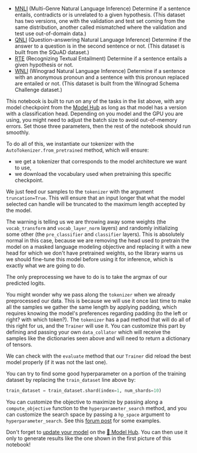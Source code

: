 - [MNLI](https://arxiv.org/abs/1704.05426) (Multi-Genre Natural Language
  Inference) Determine if a sentence entails, contradicts or is unrelated to a
  given hypothesis. (This dataset has two versions, one with the validation and
  test set coming from the same distribution, another called mismatched where
  the validation and test use out-of-domain data.)
- [QNLI](https://rajpurkar.github.io/SQuAD-explorer/) (Question-answering
  Natural Language Inference) Determine if the answer to a question is in the
  second sentence or not. (This dataset is built from the SQuAD dataset.)
- [RTE](https://aclweb.org/aclwiki/Recognizing_Textual_Entailment) (Recognizing
  Textual Entailment) Determine if a sentence entails a given hypothesis or not.
- [WNLI](https://cs.nyu.edu/faculty/davise/papers/WinogradSchemas/WS.html)
  (Winograd Natural Language Inference) Determine if a sentence with an
  anonymous pronoun and a sentence with this pronoun replaced are entailed or
  not. (This dataset is built from the Winograd Schema Challenge dataset.)

This notebook is built to run on any of the tasks in the list above, with any
model checkpoint from the [Model Hub](https://huggingface.co/models) as long as
that model has a version with a classification head. Depending on you model and
the GPU you are using, you might need to adjust the batch size to avoid
out-of-memory errors. Set those three parameters, then the rest of the notebook
should run smoothly.

To do all of this, we instantiate our tokenizer with the
`AutoTokenizer.from_pretrained` method, which will ensure:

- we get a tokenizer that corresponds to the model architecture we want to use,
- we download the vocabulary used when pretraining this specific checkpoint.

We just feed our samples to the `tokenizer` with the argument `truncation=True`.
This will ensure that an input longer that what the model selected can handle
will be truncated to the maximum length accepted by the model.

The warning is telling us we are throwing away some weights (the
`vocab_transform` and `vocab_layer_norm` layers) and randomly initializing some
other (the `pre_classifier` and `classifier` layers). This is absolutely normal
in this case, because we are removing the head used to pretrain the model on a
masked language modeling objective and replacing it with a new head for which we
don't have pretrained weights, so the library warns us we should fine-tune this
model before using it for inference, which is exactly what we are going to do.

The only preprocessing we have to do is to take the argmax of our predicted
logits.

You might wonder why we pass along the `tokenizer` when we already preprocessed
our data. This is because we will use it once last time to make all the samples
we gather the same length by applying padding, which requires knowing the
model's preferences regarding padding (to the left or right? with which token?).
The `tokenizer` has a pad method that will do all of this right for us, and the
`Trainer` will use it. You can customize this part by defining and passing your
own `data_collator` which will receive the samples like the dictionaries seen
above and will need to return a dictionary of tensors.

We can check with the `evaluate` method that our `Trainer` did reload the best
model properly (if it was not the last one).

You can try to find some good hyperparameter on a portion of the training
dataset by replacing the `train_dataset` line above by:

```python
train_dataset = train_dataset.shard(index=1, num_shards=10)
```

You can customize the objective to maximize by passing along a
`compute_objective` function to the `hyperparameter_search` method, and you can
customize the search space by passing a `hp_space` argument to
`hyperparameter_search`. See this [forum
post](https://discuss.huggingface.co/t/using-hyperparameter-search-in-trainer/785/10)
for some examples.

Don't forget to [update your
model](https://huggingface.co/transformers/model_sharing.html) on the [🤗 Model
Hub](https://huggingface.co/models). You can then use it only to generate
results like the one shown in the first picture of this notebook!
